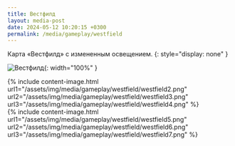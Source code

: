 ```yaml
---
title: Вестфилд
layout: media-post
date: 2024-05-12 10:20:15 +0300
permalink: /media/gameplay/westfield
---
```


Карта «Вестфилд» с измененным освещением.
{: style="display: none" }

![Вестфилд](/assets/img/media/gameplay/westfield/westfield1.png){: width="100%" }

<div class="b-hr-layoutfix">
    <div class="b-hr-block"><span></span></div>
</div>

{% include content-image.html url1="/assets/img/media/gameplay/westfield/westfield2.png" url2="/assets/img/media/gameplay/westfield/westfield3.png" url3="/assets/img/media/gameplay/westfield/westfield4.png" %}
<br>
{% include content-image.html url1="/assets/img/media/gameplay/westfield/westfield5.png" url2="/assets/img/media/gameplay/westfield/westfield6.png" url3="/assets/img/media/gameplay/westfield/westfield7.png" %}

<style>
.b-img-signature_img {
    background-size: 132%;
}
</style>
